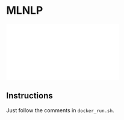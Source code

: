 # MLNLP

![Flow Diagram](documentation/Model_Flow.pdf)

## Instructions

Just follow the comments in `docker_run.sh`.

